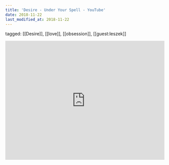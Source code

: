 ```yaml
---
title: 'Desire - Under Your Spell - YouTube'
date: 2018-11-22
last_modified_at: 2018-11-22
---
```

tagged: [[Desire]], [[love]], [[obsession]], [[guest:leszek]]
<iframe allow="accelerometer; autoplay; clipboard-write; encrypted-media; gyroscope; picture-in-picture" allowfullscreen="" frameborder="0" height="375" id="youtube_iframe" src="https://www.youtube.com/embed/9K7rmxjk5RQ?feature=oembed&amp;enablejsapi=1&amp;origin=https://safe.txmblr.com&amp;wmode=opaque" width="500"></iframe>